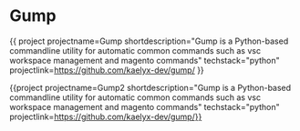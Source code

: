 # Gump

{{
project 
projectname=Gump 
shortdescription="Gump is a Python-based commandline utility for automatic common commands such as vsc workspace management and magento commands"
techstack="python"
projectlink=https://github.com/kaelyx-dev/gump/
}}

{{project projectname=Gump2 shortdescription="Gump is a Python-based commandline utility for automatic common commands such as vsc workspace management and magento commands" techstack="python" projectlink=https://github.com/kaelyx-dev/gump/}}

